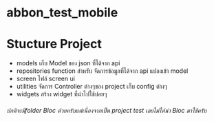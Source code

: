# abbon_test_mobile

# Stucture Project
 - models เก็บ Model ของ json ที่ได้จาก api
 - repositories function สำหรับ จัดการข้อมูลที่ได้จาก api แปลงเข้า model
 - screen ไฟล์ screen ui 
 - utilities จัดการ Controller ต่างๆของ project เก็บ config ต่างๆ
 - widgets สร้าง widget ที่นำไปใช้บ่อยๆ

###### ปกติจะมีfolder Bloc ด้วยครับแต่เนื่องจากเป็น project test เลยไม่ได้นำ Bloc มาใช้ครับ
